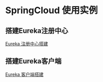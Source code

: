 # SpringCloud 使用实例

## 搭建Eureka注册中心

[Eureka 注册中心搭建](./eureka-server/eurekaServer.md)

## 搭建Eureka客户端


[Eureka 客户端搭建](./eureka-server/eurekaServer.md)











